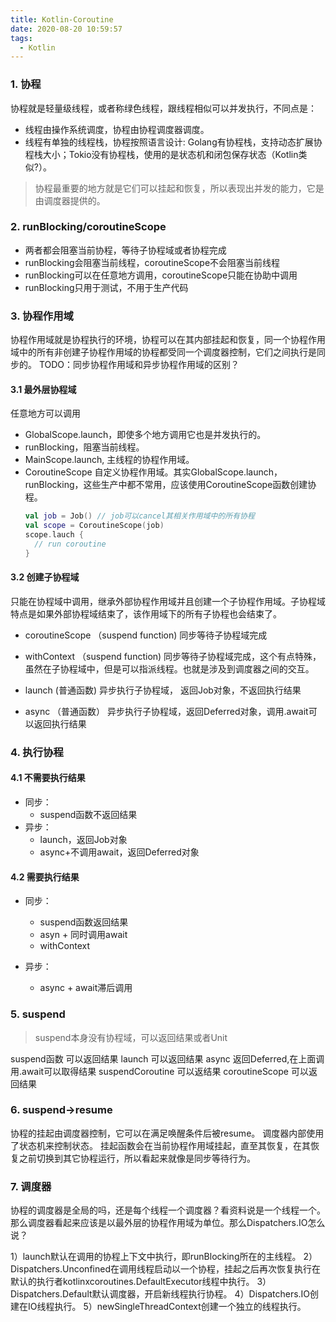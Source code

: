 ```yaml
---
title: Kotlin-Coroutine
date: 2020-08-20 10:59:57
tags:
  - Kotlin
---
```


### 1. 协程
协程就是轻量级线程，或者称绿色线程，跟线程相似可以并发执行，不同点是：
- 线程由操作系统调度，协程由协程调度器调度。
- 线程有单独的线程栈，协程按照语言设计: Golang有协程栈，支持动态扩展协程栈大小；Tokio没有协程栈，使用的是状态机和闭包保存状态（Kotlin类似?）。
> 协程最重要的地方就是它们可以挂起和恢复，所以表现出并发的能力，它是由调度器提供的。

<!-- more -->

### 2. runBlocking/coroutineScope
- 两者都会阻塞当前协程，等待子协程域或者协程完成
- runBlocking会阻塞当前线程，coroutineScope不会阻塞当前线程
- runBlocking可以在任意地方调用，coroutineScope只能在协助中调用
- runBlocking只用于测试，不用于生产代码


### 3. 协程作用域
协程作用域就是协程执行的环境，协程可以在其内部挂起和恢复，同一个协程作用域中的所有非创建子协程作用域的协程都受同一个调度器控制，它们之间执行是同步的。
TODO：同步协程作用域和异步协程作用域的区别？

#### 3.1 最外层协程域
任意地方可以调用
- GlobalScope.launch，即使多个地方调用它也是并发执行的。
- runBlocking，阻塞当前线程。
- MainScope.launch, 主线程的协程作用域。
- CoroutineScope 自定义协程作用域。其实GlobalScope.launch，runBlocking，这些生产中都不常用，应该使用CoroutineScope函数创建协程。
  ``` kotlin
  val job = Job() // job可以cancel其相关作用域中的所有协程
  val scope = CoroutineScope(job)
  scope.lauch {
    // run coroutine
  }
  ```

#### 3.2 创建子协程域
只能在协程域中调用，继承外部协程作用域并且创建一个子协程作用域。子协程域特点是如果外部协程域结束了，该作用域下的所有子协程也会结束了。

- coroutineScope （suspend function)
同步等待子协程域完成

- withContext （suspend function)
同步等待子协程域完成，这个有点特殊，虽然在子协程域中，但是可以指派线程。也就是涉及到调度器之间的交互。

- launch (普通函数)
异步执行子协程域， 返回Job对象，不返回执行结果

- async （普通函数）
异步执行子协程域，返回Deferred对象，调用.await可以返回执行结果

### 4. 执行协程
#### 4.1 不需要执行结果
- 同步：
  * suspend函数不返回结果
- 异步：
  * launch，返回Job对象
  * async+不调用await，返回Deferred对象

#### 4.2 需要执行结果
- 同步：
  * suspend函数返回结果
  * asyn + 同时调用await
  * withContext

- 异步：
  * async + await滞后调用


### 5. suspend
> suspend本身没有协程域，可以返回结果或者Unit

suspend函数 可以返回结果
launch 可以返回结果
async 返回Deferred,在上面调用.await可以取得结果
suspendCoroutine 可以返结果
coroutineScope 可以返回结果

### 6. suspend->resume
协程的挂起由调度器控制，它可以在满足唤醒条件后被resume。
调度器内部使用了状态机来控制状态。
挂起函数会在当前协程作用域挂起，直至其恢复，在其恢复之前切换到其它协程运行，所以看起来就像是同步等待行为。

### 7. 调度器
协程的调度器是全局的吗，还是每个线程一个调度器？看资料说是一个线程一个。那么调度器看起来应该是以最外层的协程作用域为单位。那么Dispatchers.IO怎么说？

1）launch默认在调用的协程上下文中执行，即runBlocking所在的主线程。
2）Dispatchers.Unconfined在调用线程启动以一个协程，挂起之后再次恢复执行在默认的执行者kotlinxcoroutines.DefaultExecutor线程中执行。
3）Dispatchers.Default默认调度器，开启新线程执行协程。
4）Dispatchers.IO创建在IO线程执行。
5）newSingleThreadContext创建一个独立的线程执行。

